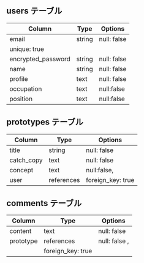 ## users テーブル

| Column             | Type   | Options     |
| ------------------ | ------ | ----------- |
| email              | string | null: false |
|                              unique: true |
| encrypted_password | string | null: false |
| name               | string | null: false |
| profile            | text   | null: false |
| occupation         | text   | null:false  |
| position           | text   | null:false  |

## prototypes テーブル

| Column    | Type     | Options         |
| ------    | ------   | -----------     |
| title     | string   | null: false     |
| catch_copy|text      | null: false     |
| concept   |text      | null:false,     |
| user      |references|foreign_key: true|


## comments テーブル

| Column  | Type       | Options         |
| ------  | ------     | -----------     |
| content | text       | null: false     |
|prototype| references | null: false ,   |
|                      |foreign_key: true|
